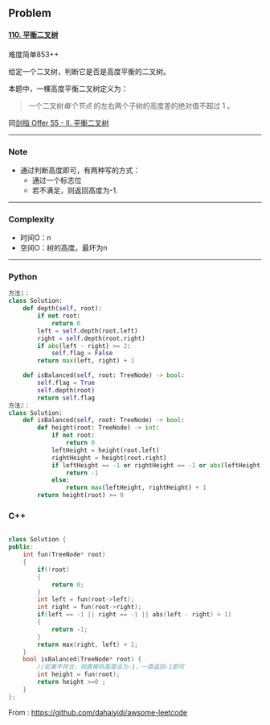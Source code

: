 ## Problem

#### [110. 平衡二叉树](https://leetcode-cn.com/problems/balanced-binary-tree/)

难度简单853++

给定一个二叉树，判断它是否是高度平衡的二叉树。

本题中，一棵高度平衡二叉树定义为：

> 一个二叉树*每个节点* 的左右两个子树的高度差的绝对值不超过 1 。

同[剑指 Offer 55 - II. 平衡二叉树](https://leetcode-cn.com/problems/ping-heng-er-cha-shu-lcof/)

------

### Note

- 通过判断高度即可，有两种写的方式：
  - 通过一个标志位
  - 若不满足，则返回高度为-1.

------

### Complexity

- 时间O：n
- 空间O：树的高度。最坏为n

------

### Python

```python
方法1：
class Solution:
    def depth(self, root):
        if not root:
            return 0
        left = self.depth(root.left)
        right = self.depth(root.right)
        if abs(left - right) >= 2:
            self.flag = False
        return max(left, right) + 1

    def isBalanced(self, root: TreeNode) -> bool:
        self.flag = True
        self.depth(root)
        return self.flag
方法2：
class Solution:
    def isBalanced(self, root: TreeNode) -> bool:
        def height(root: TreeNode) -> int:
            if not root:
                return 0
            leftHeight = height(root.left)
            rightHeight = height(root.right)
            if leftHeight == -1 or rightHeight == -1 or abs(leftHeight - rightHeight) > 1:
                return -1
            else:
                return max(leftHeight, rightHeight) + 1
        return height(root) >= 0

```

### C++

```C++

class Solution {
public:
    int fun(TreeNode* root)
    {
        if(!root)
        {
            return 0;
        }
        int left = fun(root->left);
        int right = fun(root->right);
        if(left == -1 || right == -1 || abs(left - right) > 1)
        {
            return -1;
        }
        return max(right, left) + 1;
    }
    bool isBalanced(TreeNode* root) {
        //如果不符合，则直接将高度设为-1，一直返回-1即可
        int height = fun(root);
        return height >=0 ;
    }
};
```



From : https://github.com/dahaiyidi/awsome-leetcode
